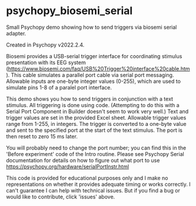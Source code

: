 # psychopy_biosemi_serial
Small Psychopy demo showing how to send triggers via biosemi serial adapter.
 
Created in Psychopy v2022.2.4. 

Biosemi provides a USB-serial trigger interface for coordinating stimulus presentation with its EEG system (https://www.biosemi.com/faq/USB%20Trigger%20interface%20cable.htm). This cable simulates a parallel port cable via serial port messaging. Allowable inputs are one-byte integer values (0-255), which are used to simulate pins 1-8 of a paralel port interface.

This demo shows you how to send triggers in conjunction with a text stimulus. All triggering is done using code. (Attempting to do this with a Serial Port Component in Builder doesn't seem to work very well.) Text and trigger values are set in the provided Excel sheet. Allowable trigger values range from 1-255, in integers. The trigger is converted to a one-byte value and sent to the specified port at the start of the text stimulus. The port is then reset to zero 15 ms later. 

You will probably need to change the port number; you can find this in the 'Before experiment' code of the Intro routine. Please see Psychopy Serial documentation for details on how to figure out what port to use https://psychopy.org/hardware/serialPortInstr.html

This code is provided for educational purposes only and I make no representations on whether it provides adequate timing or works correctly. I can't guarantee I can help with technical issues. But if you find a bug or would like to contribute, click 'issues' above.
